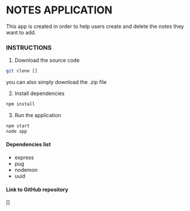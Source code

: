 # NOTES APPLICATION

This app is created in order to help users create and delete the notes they want to add.

### INSTRUCTIONS
1. Download the source code

```bash
git clone []

```
you can also simply download the .zip file

2. Install dependencies
```bash
npm install
```

3. Run the application
```bash
npm start 
node app
```

#### Dependencies list
- express
- pug
- nodemon
- uuid

#### Link to GitHub repository
[]